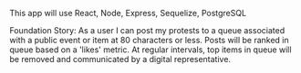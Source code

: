 This app will use React, Node, Express, Sequelize, PostgreSQL

Foundation Story:
As a user I can post my protests to a queue associated with a public event or item at 80 characters or less. Posts will be ranked in queue based on a 'likes' metric. At regular intervals, top items in queue will be removed and communicated by a digital representative.
